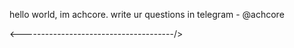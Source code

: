 hello world, im achcore. 
write ur questions in telegram - @achcore

<\--------------------------------------/>
